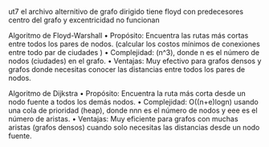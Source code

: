 ut7 el archivo alternitivo de grafo dirigido tiene floyd con predecesores
centro del grafo y excentricidad no funcionan

Algoritmo de Floyd-Warshall
•	Propósito: Encuentra las rutas más cortas entre todos los pares de nodos. (calcular los costos mínimos de conexiones entre todo par de ciudades
)
•	Complejidad: (n^3), donde n es el número de nodos (ciudades) en el grafo.
•	Ventajas: Muy efectivo para grafos densos y grafos donde necesitas conocer las distancias entre todos los pares de nodos.

Algoritmo de Dijkstra
•	Propósito: Encuentra la ruta más corta desde un nodo fuente a todos los demás nodos.
•	Complejidad: O((n+e)log⁡n) usando una cola de prioridad (heap), donde nnn es el número de nodos y eee es el número de aristas.
•	Ventajas: Muy eficiente para grafos con muchas aristas (grafos densos) cuando solo necesitas las distancias desde un nodo fuente.
